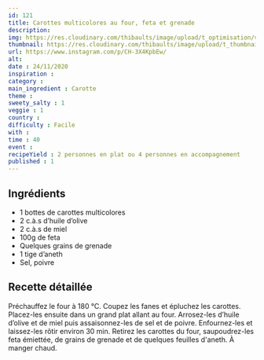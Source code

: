 ```yaml
---
id: 121
title: Carottes multicolores au four, feta et grenade
description: 
img: https://res.cloudinary.com/thibaults/image/upload/t_optimisation/v1606416853/Recipes/20201124_carottes_feta.jpg
thumbnail: https://res.cloudinary.com/thibaults/image/upload/t_thumbnail_josie/v1606416853/Recipes/20201124_carottes_feta.jpg
url: https://www.instagram.com/p/CH-3X4KpbEw/
alt: 
date : 24/11/2020
inspiration : 
category : 
main_ingredient : Carotte
theme : 
sweety_salty : 1
veggie : 1
country :
difficulty : Facile
with : 
time : 40
event :
recipeYield : 2 personnes en plat ou 4 personnes en accompagnement
published : 1
---
```


## Ingrédients
 - 1 bottes de carottes multicolores
 - 2 c.à.s d’huile d’olive
 - 2 c.à.s de miel
 - 100g de feta
 - Quelques grains de grenade
 - 1 tige d’aneth
 - Sel, poivre

## Recette détaillée
Préchauffez le four à 180 °C. Coupez les fanes et épluchez les carottes. Placez-les ensuite dans un grand plat allant au four. Arrosez-les d’huile d’olive et de miel puis assaisonnez-les de sel et de poivre. Enfournez-les et laissez-les rôtir environ 30 min. Retirez les carottes du four, saupoudrez-les feta émiettée, de grains de grenade et de quelques feuilles d'aneth. À manger chaud.